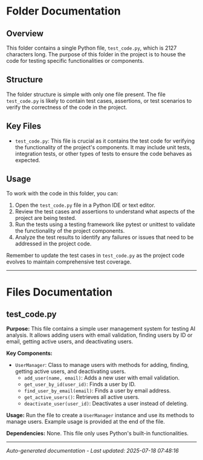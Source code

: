 # Folder Documentation

## Overview
This folder contains a single Python file, `test_code.py`, which is 2127 characters long. The purpose of this folder in the project is to house the code for testing specific functionalities or components.

## Structure
The folder structure is simple with only one file present. The file `test_code.py` is likely to contain test cases, assertions, or test scenarios to verify the correctness of the code in the project.

## Key Files
- `test_code.py`: This file is crucial as it contains the test code for verifying the functionality of the project's components. It may include unit tests, integration tests, or other types of tests to ensure the code behaves as expected.

## Usage
To work with the code in this folder, you can:
1. Open the `test_code.py` file in a Python IDE or text editor.
2. Review the test cases and assertions to understand what aspects of the project are being tested.
3. Run the tests using a testing framework like pytest or unittest to validate the functionality of the project components.
4. Analyze the test results to identify any failures or issues that need to be addressed in the project code.

Remember to update the test cases in `test_code.py` as the project code evolves to maintain comprehensive test coverage.

---

# Files Documentation

## test_code.py

**Purpose:** This file contains a simple user management system for testing AI analysis. It allows adding users with email validation, finding users by ID or email, getting active users, and deactivating users.

**Key Components:**
- `UserManager`: Class to manage users with methods for adding, finding, getting active users, and deactivating users.
  - `add_user(name, email)`: Adds a new user with email validation.
  - `get_user_by_id(user_id)`: Finds a user by ID.
  - `find_user_by_email(email)`: Finds a user by email address.
  - `get_active_users()`: Retrieves all active users.
  - `deactivate_user(user_id)`: Deactivates a user instead of deleting.

**Usage:** Run the file to create a `UserManager` instance and use its methods to manage users. Example usage is provided at the end of the file.

**Dependencies:** None. This file only uses Python's built-in functionalities.

---
*Auto-generated documentation - Last updated: 2025-07-18 07:48:16*
